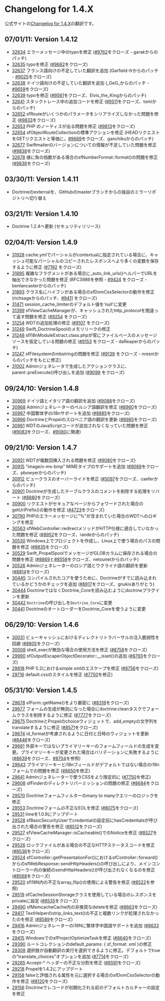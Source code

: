 Changelong for 1.4.X
====================

公式サイトの[Changelog for 1.4.X](http://www.symfony-project.org/installation/1_4/changelog)の翻訳です。

07/01/11: Version 1.4.12
------------------------

 * [32634](http://trac.symfony-project.org/changeset/32634) エラーメッセージ中のtypoを修正 ([#9762](http://trac.symfony-project.org/ticket/9762)をクローズ - garakからのパッチ)
 * [32635](http://trac.symfony-project.org/changeset/32635) typoを修正 ([#9682](http://trac.symfony-project.org/ticket/9682)をクローズ)
 * [32637](http://trac.symfony-project.org/changeset/32637) フランス語向けの不足していた翻訳を追加 (Garfield-frからのパッチ - [#9025](http://trac.symfony-project.org/ticket/9025)をクローズ)
 * [32638](http://trac.symfony-project.org/changeset/32638) ドイツ語向けの不足していた翻訳を追加 (_GeG_からのパッチ - [#9659](http://trac.symfony-project.org/ticket/9659)をクローズ)
 * [32639](http://trac.symfony-project.org/changeset/32639) typoを修正 ([#9561](http://trac.symfony-project.org/ticket/9561)をクローズ、Elvis_the_Kingからのパッチ)
 * [32641](http://trac.symfony-project.org/changeset/32641) スタックトレース中の追加コードを修正 ([#9511](http://trac.symfony-project.org/ticket/9511)をクローズ、tomiからのパッチ)
 * [32652](http://trac.symfony-project.org/changeset/32652) sfRouteがいくつかのパラメータをシリアライズしなかった問題を修正 ([#9833](http://trac.symfony-project.org/ticket/9833)をクローズ)
 * [32653](http://trac.symfony-project.org/changeset/32653) PHP のノーティスが出る問題を修正 ([#9813](http://trac.symfony-project.org/ticket/9813)をクローズ)
 * [32654](http://trac.symfony-project.org/changeset/32654) sfObjectRouteCollectionの標準アクションを修正 (HEADリクエストをGETリクエストと等価に。[#9669](http://trac.symfony-project.org/ticket/9669)をクローズ、ganchikuからのパッチ)
 * [32677](http://trac.symfony-project.org/changeset/32677) Swiftmailerのバージョンについての情報が不足していた問題を修正 ([#9838](http://trac.symfony-project.org/ticket/9838)をクローズ)
 * [32678](http://trac.symfony-project.org/changeset/32678) 値に負の指数がある場合のsfNumberFormat::format()の問題を修正 ([#9836](http://trac.symfony-project.org/ticket/9836)をクローズ)


03/30/11: Version 1.4.11
------------------------

* Doctrineのexternalを、GitHubのmasterブランチからの独自のミラーリポジトリへ切り替え


03/21/11: Version 1.4.10
------------------------

 * Doctrine 1.2.4へ更新 (セキュリティリリース)

02/04/11: Version 1.4.9
-----------------------

 * [31928](http://trac.symfony-project.org/changeset/31928) cache.ymlでパーシャルがcontextualに指定されている場合に、キャッシュ可能なパーシャルのコピーされたレスポンスへより多くの変数を保存するように修正 ([#7192](http://trac.symfony-project.org/ticket/7192) をクローズ)
 * [31895](http://trac.symfony-project.org/changeset/31895) 複雑なフラグメントがある場合に_auto_link_urls()ヘルパーでURLを抽出できなかった問題を修正 (RFC3986を参照 - [#9424](http://trac.symfony-project.org/ticket/9424) をクローズ - benlancasterからのパッチ)
 * [31893](http://trac.symfony-project.org/changeset/31893) クラス名にハイフンがある場合のsfDomCssSelectorの動作を修正 (richsageからのパッチ、[#9411](http://trac.symfony-project.org/ticket/9411) をクローズ)
 * [31471](http://trac.symfony-project.org/changeset/31471) session_cache_limiterのデフォルト値を'null'に変更
 * [31399](http://trac.symfony-project.org/changeset/31399) sfViewCacheManagerが、キャッシュされたhttp_protocolを間違って返す問題を修正 ([#9254](http://trac.symfony-project.org/ticket/9254) をクローズ)
 * [31254](http://trac.symfony-project.org/changeset/31254) WDTの追加処理の修正 ([#9107](http://trac.symfony-project.org/ticket/9107) をクローズ)
 * [31249](http://trac.symfony-project.org/changeset/31249) Swift_DoctrineSpoolのメモリリークの修正
 * [31248](http://trac.symfony-project.org/changeset/31248) sfI18nModuleExtract.class.phpが常にファイルベースのメッセージソースを仮定している問題の修正 ([#9153](http://trac.symfony-project.org/ticket/9153) をクローズ - daReaperからのパッチ)
 * [31247](http://trac.symfony-project.org/changeset/31247) sfFilesystemのmbstringの問題を修正 ([#9139](http://trac.symfony-project.org/ticket/9139) をクローズ - nresniからのパッチをもとに修正)
 * [31002](http://trac.symfony-project.org/changeset/31002) Adminジェネレータで生成したアクションクラスに、parent::preExecute()呼び出しを追加 ([#9099](http://trac.symfony-project.org/ticket/9099) をクローズ)


09/24/10: Version 1.4.8
-----------------------

 * [30969](http://trac.symfony-project.org/changeset/30969) ドイツ語とイタリア語の翻訳を追加 ([#9088](http://trac.symfony-project.org/ticket/9088)をクローズ)
 * [30968](http://trac.symfony-project.org/changeset/30968) Adminジェネレーターのペルシア語翻訳を修正 ([#8960](http://trac.symfony-project.org/ticket/8960)をクローズ)
 * [30967](http://trac.symfony-project.org/changeset/30967) 中国繁体字のi18nサポートを追加 ([#8885](http://trac.symfony-project.org/ticket/8885)をクローズ)
 * [30966](http://trac.symfony-project.org/changeset/30966) DoctrineとPropelのスロベニア語の翻訳を更新 ([#8985](http://trac.symfony-project.org/ticket/8985)をクローズ)
 * [30961](http://trac.symfony-project.org/changeset/30961) WDTのJavaScriptコードが追加されなくなっていた問題を修正 ([#9083](http://trac.symfony-project.org/ticket/9083)をクローズ、[#9080](http://trac.symfony-project.org/ticket/9080)に関連)

09/21/10: Version 1.4.7
-----------------------

 * [30951](http://trac.symfony-project.org/changeset/30951) WDTが複数回挿入される問題を修正 ([#9080](http://trac.symfony-project.org/ticket/9080)をクローズ)
 * [30915](http://trac.symfony-project.org/changeset/30915) "image/x-ms-bmp" MIMEタイプのサポートを追加 ([#9069](http://trac.symfony-project.org/ticket/9069)をクローズ、pbowyerからのパッチ)
 * [30912](http://trac.symfony-project.org/changeset/30912) ビュークラスのオーバーライドを修正 ([#5097](http://trac.symfony-project.org/ticket/5097)をクローズ、caeferからのパッチ)
 * [30901](http://trac.symfony-project.org/changeset/30901) Doctrineが生成したテーブルクラスのコメントを削除する処理をリバート ([#8880](http://trac.symfony-project.org/ticket/8880)をクローズ)
 * [30900](http://trac.symfony-project.org/changeset/30900) リクエストがセキュアなページからフォワードされた場合のgetUriPrefix()の動作を修正 ([#4723](http://trac.symfony-project.org/ticket/4723)をクローズ)
 * [30790](http://trac.symfony-project.org/changeset/30790) PHPのエラーメッセージに"%"が含まれていた場合のWDTへのロギングを修正
 * [30563](http://trac.symfony-project.org/changeset/30563) sfWebController::redirectメソッドがHTTP仕様に適合していなかった問題を修正 ([#8952](http://trac.symfony-project.org/ticket/8952)をクローズ、randeからのパッチ)
 * [30530](http://trac.symfony-project.org/changeset/30530) Windows上でプロジェクトを作成し、Linux上で使う場合のパスの問題を修正 ([#8835](http://trac.symfony-project.org/ticket/8835)をクローズ)
 * [30529](http://trac.symfony-project.org/changeset/30529) Swift_PropelSpoolでメッセージがGLOBカラムに保存される場合の問題を修正 ([#8869](http://trac.symfony-project.org/ticket/8869)と[#8558](http://trac.symfony-project.org/ticket/8558)をクローズ、netounetからのパッチ)
 * [30526](http://trac.symfony-project.org/changeset/30526) Adminジェネレーターのロシア語とウクライナ語の翻訳を更新 ([#8814](http://trac.symfony-project.org/ticket/8814)をクローズ)
 * [30445](http://trac.symfony-project.org/changeset/30445) コンパイルされたコアを使うために、Doctrineがすでに読み込まれているかどうかのチェックを追加 ([#8917](http://trac.symfony-project.org/ticket/8917)をクローズ、gnukixありがとう)
 * [30444](http://trac.symfony-project.org/changeset/30444) DoctrineではなくDoctrine_Coreを読み込むようにdoctrineプラグインを更新
 * [30442](http://trac.symfony-project.org/changeset/30442) `Doctrine`の呼び出しを`Doctrine_Core`に変更
 * [30441](http://trac.symfony-project.org/changeset/30441) DoctrineのオートローダーをDoctrine_Coreを使うように変更


06/29/10: Version 1.4.6
-----------------------


- [30031](http://trac.symfony-project.org/changeset/30031) ビューキャッシュにおけるディレクトリトラバーサルの注入脆弱性を回避 ([#8805](http://trac.symfony-project.org/ticket/8805)をクローズ)
- [30008](http://trac.symfony-project.org/changeset/30008) shell_execが無効な場合の使用方法を修正 ([#8758](http://trac.symfony-project.org/ticket/8758)をクローズ)
- [29990](http://trac.symfony-project.org/changeset/29990) sfOutputEscaperObjectDecorator::__isset()の追加 ([#8793](http://trac.symfony-project.org/ticket/8793)をクローズ)
- [29818](http://trac.symfony-project.org/changeset/29818) PHP 5.2におけるsimple xmlのエスケープを修正 ([#8756](http://trac.symfony-project.org/ticket/8756)をクローズ)
- [29716](http://trac.symfony-project.org/changeset/29716) default.cssのスタイルを修正 ([#7750](http://trac.symfony-project.org/ticket/7750)を修正)


05/31/10: Version 1.4.5
-----------------------

- [29678](http://trac.symfony-project.org/changeset/29678) sfForm::getName()をより厳密に ([#8318](http://trac.symfony-project.org/ticket/8318)をクローズ)
- [29677](http://trac.symfony-project.org/changeset/29677) フォームの生成が無効になった場合にdoctrine:cleanタスクでフォームクラスを削除するように修正 ([#7777](http://trac.symfony-project.org/ticket/7777)をクローズ)
- [29675](http://trac.symfony-project.org/changeset/29675) DoctrineとPropelのchoiceウィジェットで、add_emptyの文字列をtranslateするように修正 ([#8571](http://trac.symfony-project.org/ticket/8571)をクローズ)
- [29674](http://trac.symfony-project.org/changeset/29674) id_formatが考慮されるように日付と日時のウィジェットを更新 ([#8446](http://trac.symfony-project.org/ticket/8446)をクローズ)
- [29661](http://trac.symfony-project.org/changeset/29661) 外部キーではないプライマリーキーのフォームフィールドの生成を変更。プライマリーキーが変更された場合はバリデーションに失敗するように ([#8639](http://trac.symfony-project.org/ticket/8639)をクローズ、[#8704](http://trac.symfony-project.org/ticket/8704)を参照)
- [29643](http://trac.symfony-project.org/changeset/29643) プライマリーキーとi18nフィールドがデフォルトではない場合のi18nフォームでの問題を修正 ([#8650](http://trac.symfony-project.org/ticket/8650)を修正)
- [29641](http://trac.symfony-project.org/changeset/29641) Adminジェネレーターで使うCSSをより限定的に ([#7750](http://trac.symfony-project.org/ticket/7750)を修正)
- [29608](http://trac.symfony-project.org/changeset/29608) sfFinderのディレクトリパーミッションの問題の修正 ([#8684](http://trac.symfony-project.org/ticket/8684)をクローズ)
- [29570](http://trac.symfony-project.org/changeset/29570) Doctrineフォームフィルターのmany to manyクエリーのロジックを修正
- [29553](http://trac.symfony-project.org/changeset/29553) Doctrineフォームの不正なEOLを修正 ([#8075](http://trac.symfony-project.org/ticket/8075)をクローズ)
- [29531](http://trac.symfony-project.org/changeset/29531) limeを1.0.9にアップデート
- [29528](http://trac.symfony-project.org/changeset/29528) sfBasicSecurityUserでcredentialの設定前にhasCredentialsが呼び出された場合の警告を修正 ([#8512](http://trac.symfony-project.org/ticket/8512)をクローズ)
- [29527](http://trac.symfony-project.org/changeset/29527) sfViewCacheManager::isCacheable()でのNoticeを修正 ([#8527](http://trac.symfony-project.org/ticket/8527)をクローズ)
- [29526](http://trac.symfony-project.org/changeset/29526) ロックファイルがある場合の不正なHTTPステータスコードを修正 ([#8536](http://trac.symfony-project.org/ticket/8536)をクローズ)
- [29524](http://trac.symfony-project.org/changeset/29524) sfController::getPresentationFor()におけるsfController::forward()からのsfWebResponse::sendHttpHeaders()の呼び出しにより、メインコントローラー内の後続のsendHttpHeaders()が呼び出されなくなるのを修正 ([#8568](http://trac.symfony-project.org/ticket/8568)をクローズ)
- [29520](http://trac.symfony-project.org/changeset/29520) sfI18N内の不正なarray_flip()の使用による警告を修正 ([#8522](http://trac.symfony-project.org/ticket/8522)を参照)
- [29519](http://trac.symfony-project.org/changeset/29519) sfCacheSessionStorageクラスを使用している場合のレスポンスをprivateに設定 ([#8535](http://trac.symfony-project.org/ticket/8535)をクローズ)
- [29490](http://trac.symfony-project.org/changeset/29490) sfMemcacheCache内の非推奨なdeleteを修正 ([#8663](http://trac.symfony-project.org/ticket/8663)をクローズ)
- [29417](http://trac.symfony-project.org/changeset/29417) TextHelperのstrip_links_text()の不正と複数リンクが処理されなかったのを修正 ([#8589](http://trac.symfony-project.org/ticket/8589)をクローズ)
- [29416](http://trac.symfony-project.org/changeset/29416) Adminジェネレーターのi18Nに繁体字中国語サポートを追加 ([#8633](http://trac.symfony-project.org/ticket/8633)をクローズ)
- [29415](http://trac.symfony-project.org/changeset/29415) WindowsでのsfProjectOptimizeTaskを修正 ([#8640](http://trac.symfony-project.org/ticket/8640)をクローズ)
- [29390](http://trac.symfony-project.org/changeset/29390) ルートコレクションのdefault_params: { sf_format: xml }の修正
- [29309](http://trac.symfony-project.org/changeset/29309) 選択肢が自動翻訳の実行を選択できるように修正。デフォルトでtrueの"translate_choices"オプションを追加 ([#7714](http://trac.symfony-project.org/ticket/7714)をクローズ)
- [29285](http://trac.symfony-project.org/changeset/29285) Accept-* ヘッダーの不正な分割を修正 ([#8591](http://trac.symfony-project.org/ticket/8591)をクローズ)
- [29218](http://trac.symfony-project.org/changeset/29218) Propelを1.4.2にアップデート
- [29158](http://trac.symfony-project.org/changeset/29158) falseと評価される属性を元に選択する場合のsfDomCssSelectorの動作を修正 ([#8120](http://trac.symfony-project.org/ticket/8120)をクローズ)
- [29156](http://trac.symfony-project.org/changeset/29156) Doctrineでレコードが初期化される前のデフォルトカルチャーの設定を修正


